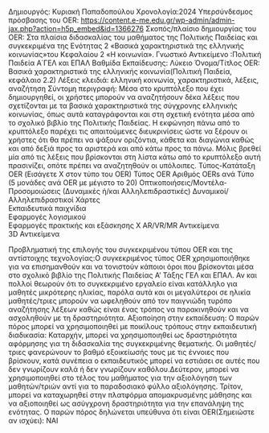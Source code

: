 Δημιουργός: Κυριακή Παπαδοπούλου
Χρονολογία:2024
Υπερσύνδεσμος  πρόσβασης του OER:
 https://content.e-me.edu.gr/wp-admin/admin-jax.php?action=h5p_embed&id=1366276
Σκοπός/πλαίσιο δημιουργίας του OER:  Στα πλαίσια διδασκαλίας του μαθήματος της Πολιτικής Παιδείας και συγκεκριμένα της Ενότητας 2 «Βασικά χαρακτηριστικά της ελληνικής κοινωνίας»του Κεφαλαίου 2 «Η κοινωνία».
Γνωστικό Αντικείμενο :Πολιτική Παιδεία Α΄ΓΕΛ και ΕΠΑΛ
Βαθμίδα Εκπαίδευσης: Λύκειο
Όνομα/Τίτλος OER: Βασικά χαρακτηριστικά της ελληνικής κοινωνία(Πολιτική Παιδεία, κεφάλαιο 2.2)
Λέξεις κλειδιά: ελληνική κοινωνία, χαρακτηριστικά, λέξεις, αναζήτηση
Σύντομη περιγραφή: Μέσα στο κρυπτόλεξο που έχει δημιουργηθεί, οι χρήστες μπορούν να αναζητήσουν δέκα λέξεις που σχετίζονται με τα βασικά χαρακτηριστικά της σύγχρονης ελληνικής κοινωνίας, όπως αυτά καταγράφονται και στη σχετική ενότητα μέσα από το σχολικό βιβλίο της Πολιτικής Παιδείας. Η εκφώνηση πάνω από το κρυπτόλεξο παρέχει τις απαιτούμενες διευκρινίσεις ώστε να ξέρουν οι χρήστες ότι θα πρέπει να ψάξουν οριζόντια, κάθετα και διαγώνια καθώς και από δεξιά προς τα αριστερά και από κάτω προς τα πάνω. Μόλις βρεθεί  μία από τις λέξεις  που βρίσκονται στη λίστα κάτω από το κρυπτόλεξο αυτή πρασινίζει, οπότε πρέπει να αναζητηθούν οι υπόλοιπες. 
Τύπος-Κατάταξη OER (Εισάγετε Χ στον τύπο του OER)
Τύπος OER	Αριθμός OERs ανά Τύπο (5 μονάδες ανά OER με μέγιστο το 20)
Οπτικοποιήσεις/Μοντέλα-Προσομοιώσεις
(Δυναμικές ή/και Αλληλεπιδραστικές)	
Δυναμικοί/Αλληλεπιδραστικοί Χάρτες	
Εκπαιδευτικά παιχνίδια	
Εφαρμογές λογισμικού	
Εφαρμογές πρακτικής και εξάσκησης	Χ
AR/VR/MR Αντικείμενα	
3D Αντικείμενα	


Προβληματική της επιλογής του συγκεκριμένου τύπου OER και της αντίστοιχης τεχνολογίας:Ο συγκεκριμένος τύπος OER χρησιμοποιήθηκε για να επισημανθούν και να τονιστούν κάποιοι όροι που βρίσκονται μέσα στο σχολικό βιβλίο της Πολιτικής Παιδείας Α’ Τάξης ΓΕΛ και ΕΠΑΛ. Αν και πολλοί θεωρούν ότι το συγκεκριμένο εργαλείο είναι κατάλληλο για μαθητές μικρότερης ηλικίας, παρόλα αυτά και οι μεγαλύτεροι σε ηλικία μαθητές/τριες μπορούν να ωφεληθούν από τον παιγνιώδη τυρόπο αναζήτησης λέξεων καθώς είναι ένας τρόπος να παρακινηθούν και να ασχοληθούν με τη δραστηριότητα.
Αξιοποίηση στην εκπαίδευση: Ο παρών πόρος μπορεί να χρησιμοποιηθεί με ποικίλους τρόπους στην εκπαιδευτική διαδικασία: Καταρχήν, μπορεί να χρησιμοποιηθεί ως δραστηριότητα αφόρμησης για τη διδασκαλία της συγκεκριμένης θεματικής. Οι μαθητές/τριες φανερώνουν το βαθμό εξοικείωσής τους με τις έννοιες που βρίσκουν, κατά συνέπεια ο εκπαιδευτικός μπορεί να εστιάσει σε αυτές που δεν γνωρίζουν καλά ή δεν γνωρίζουν καθόλου.Δεύτερον, μπορεί να χρησιμοποιηθεί στο τέλος του μαθήματος για την αξιολόγηση των μαθητών/τριών αντί για το παραδοσιακό φύλλο αξιολόγησης. Τρίτον, μπορεί να καταχωρηθεί στην πλατφόρμα απομακρυσμένης μάθησης και να αξιοποιηθεί ως ασύγχρονη δραστηριότητα για την επανάληψη της ενότητας. 
Ο παρών πόρος δηλώνεται υπεύθυνα ότι είναι OER(Σημειώστε αν ισχύει): ΝΑΙ


